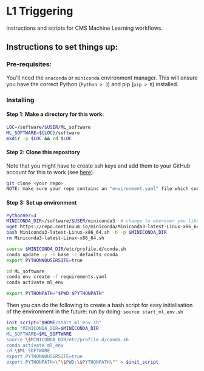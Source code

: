 # L1 Triggering

Instructions and scripts for CMS Machine Learning workflows.

## Instructions to set things up:

### Pre-requisites:

You'll need the `anaconda` or `miniconda` environment manager. This will ensure you have the correct Python (`Python > 3`) and pip (`pip > 8`) installed.

### Installing

#### Step 1: Make a directory for this work:

```bash
LOC=/software/$USER/ML_software 
ML_SOFTWARE=${LOC}/software
mkdir -p $LOC && cd $LOC
```

#### Step 2: Clone this repository

Note that you might have to create ssh keys and add them to your GitHub account for this to work (see [here](https://docs.github.com/en/github/authenticating-to-github/connecting-to-github-with-ssh)).

```bash
git clone <your repo>
NOTE: make sure your repo contains an "environment.yaml" file which contains all the packages you wish to install.
```

#### Step 3: Set up environment

```bash
PythonVer=3  
MINICONDA_DIR=/software/$USER/miniconda3  # change to wherever you like 
wget https://repo.continuum.io/miniconda/Miniconda3-latest-Linux-x86_64.sh
bash Miniconda3-latest-Linux-x86_64.sh -b -p $MINICONDA_DIR
rm Miniconda3-latest-Linux-x86_64.sh

source $MINICONDA_DIR/etc/profile.d/conda.sh
conda update -y -n base -c defaults conda
export PYTHONNOUSERSITE=true

cd ML_software
conda env create -f requirements.yaml
conda activate ml_env

export PYTHONPATH="$PWD:$PYTHONPATH"
```

Then you can do the following to create a bash script for easy initialisation of the environment in the future:
run by doing: `source start_ml_env.sh`

```bash
init_script="$HOME/start_ml_env.sh"  
echo "MINICONDA_DIR=$MINICONDA_DIR
ML_SOFTWARE=$ML_SOFTWARE
source \$MINICONDA_DIR/etc/profile.d/conda.sh
conda activate ml_env
cd \$ML_SOFTWARE
export PYTHONNOUSERSITE=true
export PYTHONPATH=\"\$PWD:\$PYTHONPATH\"" > $init_script
```
